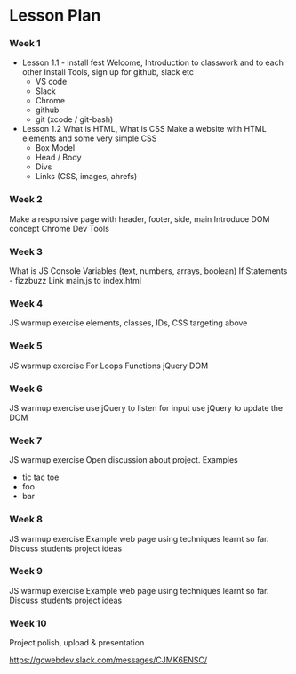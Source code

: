 # Lesson Plan

### Week 1
- Lesson 1.1 - install fest
Welcome, Introduction to classwork and to each other
Install Tools, sign up for github, slack etc
  - VS code
  - Slack
  - Chrome
  - github
  - git (xcode / git-bash)
- Lesson 1.2
What is HTML, What is CSS
Make a website with HTML elements and some very simple CSS
  - Box Model
  - Head / Body
  - Divs
  - Links (CSS, images, ahrefs)

### Week 2
Make a responsive page with header, footer, side, main
Introduce DOM concept
Chrome Dev Tools

### Week 3
What is JS
Console
Variables (text, numbers, arrays, boolean)
If Statements - fizzbuzz
Link main.js to index.html

### Week 4
JS warmup exercise
elements, classes, IDs,
CSS targeting above


### Week 5
JS warmup exercise
For Loops
Functions
jQuery
DOM

### Week 6
JS warmup exercise
use jQuery to listen for input
use jQuery to update the DOM


### Week 7
JS warmup exercise
Open discussion about project. Examples
- tic tac toe
- foo
- bar

### Week 8
JS warmup exercise
Example web page using techniques learnt so far.
Discuss students project ideas

### Week 9
JS warmup exercise
Example web page using techniques learnt so far.
Discuss students project ideas

### Week 10
Project polish, upload & presentation






https://gcwebdev.slack.com/messages/CJMK6ENSC/
